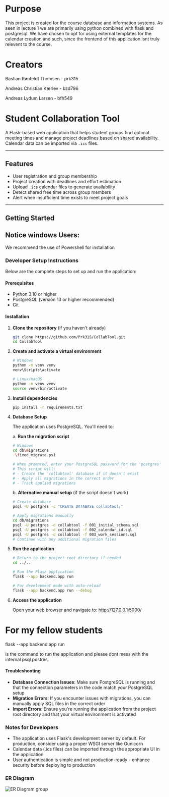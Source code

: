 # Purpose
This project is created for the course database and information systems. As seen in lecture 1 we are primarily using python combined with flask and postgresql. We have chosen to opt for using external templates for the calendar creation and such, since the frontend of this application isnt truly relevent to the course.

# Creators
Bastian Rønfeldt Thomsen - prk315

Andreas Christian Kærlev - bzd796

Andreas Lydum Larsen - bfh549

# Student Collaboration Tool
A Flask-based web application that helps student groups find optimal meeting times and manage project deadlines based on shared availability. Calendar data can be imported via `.ics` files.

---

## Features

- User registration and group membership
- Project creation with deadlines and effort estimation
- Upload `.ics` calendar files to generate availability
- Detect shared free time across group members
- Alert when insufficient time exists to meet project goals

---

## Getting Started
## Notice windows Users:
We recommend the use of Powershell for installation
### Developer Setup Instructions

Below are the complete steps to set up and run the application:

#### Prerequisites
- Python 3.10 or higher
- PostgreSQL (version 13 or higher recommended)
- Git

#### Installation


1. **Clone the repository** (if you haven't already)
   ```bash
   git clone https://github.com/Prk315/CollabTool.git
   cd CollabTool
   ```

2. **Create and activate a virtual environment**
   ```bash
   # Windows
   python -m venv venv
   venv\Scripts\activate

   # Linux/macOS
   python -m venv venv
   source venv/bin/activate
   ```

3. **Install dependencies**
   ```bash
   pip install -r requirements.txt
   ```

4. **Database Setup**
   
   The application uses PostgreSQL. You'll need to:
   
   a. **Run the migration script**
   ```bash
   # Windows
   cd db\migrations
   .\fixed_migrate.ps1
   
   # When prompted, enter your PostgreSQL password for the 'postgres' user
   # This script will:
   # - Create the 'collabtool' database if it doesn't exist
   # - Apply all migrations in the correct order
   # - Track applied migrations
   ```

   b. **Alternative manual setup** (if the script doesn't work)
   ```bash
   # Create database
   psql -U postgres -c "CREATE DATABASE collabtool;"
   
   # Apply migrations manually
   cd db/migrations
   psql -U postgres -d collabtool -f 001_initial_schema.sql
   psql -U postgres -d collabtool -f 002_calendar_id.sql
   psql -U postgres -d collabtool -f 003_work_sessions.sql
   # Continue with any additional migration files
   ```

5. **Run the application**
   ```bash
   # Return to the project root directory if needed
   cd ../..
   
   # Run the Flask application
   flask --app backend.app run
   
   # For development mode with auto-reload
   flask --app backend.app run --debug
   ```

6. **Access the application**
   
   Open your web browser and navigate to: http://127.0.0.1:5000/

# For my fellow students

flask --app backend.app run         

is the command to run the application and please dont mess with the internal psql postres.

#### Troubleshooting

- **Database Connection Issues**: Make sure PostgreSQL is running and that the connection parameters in the code match your PostgreSQL setup
- **Migration Errors**: If you encounter issues with migrations, you can manually apply SQL files in the correct order
- **Import Errors**: Ensure you're running the application from the project root directory and that your virtual environment is activated

### Notes for Developers

- The application uses Flask's development server by default. For production, consider using a proper WSGI server like Gunicorn
- Calendar data (.ics files) can be imported through the appropriate UI in the application
- User authentication is simple and not production-ready - enhance security before deploying to production

### ER Diagram

![ER Diagram group](https://github.com/user-attachments/assets/c621da30-57ea-4bd4-829e-961760dc2ec7)
